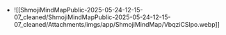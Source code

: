   * ![[ShmojiMindMapPublic-2025-05-24-12-15-07_cleaned/ShmojiMindMapPublic-2025-05-24-12-15-07_cleaned/Attachments/imgs/app/ShmojiMindMap/VbqziCSlpo.webp]]